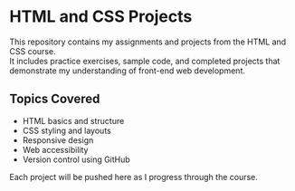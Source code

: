 # HTML and CSS Projects

This repository contains my assignments and projects from the HTML and CSS course.  
It includes practice exercises, sample code, and completed projects that demonstrate my understanding of front-end web development.

## Topics Covered
- HTML basics and structure
- CSS styling and layouts
- Responsive design
- Web accessibility
- Version control using GitHub

Each project will be pushed here as I progress through the course.

